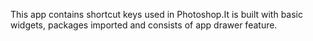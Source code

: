 This app  contains shortcut keys used in Photoshop.It is built with basic widgets, packages imported and consists of app drawer feature.

